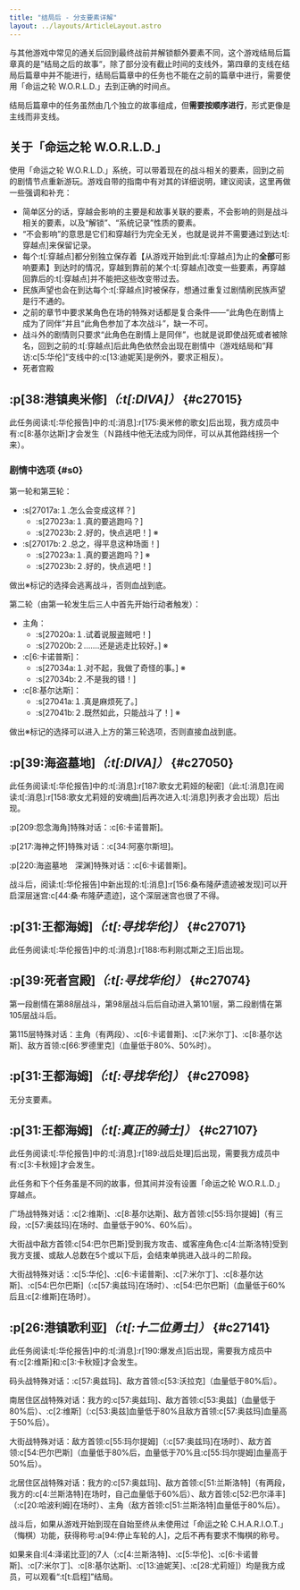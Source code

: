 ```yaml
---
title: "结局后 - 分支要素详解"
layout: ../layouts/ArticleLayout.astro
---
```


与其他游戏中常见的通关后回到最终战前并解锁额外要素不同，这个游戏结局后篇章真的是”结局之后的故事“，除了部分没有截止时间的支线外，第四章的支线在结局后篇章中并不能进行，结局后篇章中的任务也不能在之前的篇章中进行，需要使用「命运之轮 W.O.R.L.D.」去到正确的时间点。

结局后篇章中的任务虽然由几个独立的故事组成，但**需要按顺序进行**，形式更像是主线而非支线。


## 关于「命运之轮 W.O.R.L.D.」

使用「命运之轮 W.O.R.L.D.」系统，可以带着现在的战斗相关的要素，回到之前的剧情节点重新游玩。游戏自带的指南中有对其的详细说明，建议阅读，这里再做一些强调和补充：

* 简单区分的话，穿越会影响的主要是和故事关联的要素，不会影响的则是战斗相关的要素，以及“解锁”、“系统记录”性质的要素。
* “不会影响”的意思是它们和穿越行为完全无关，也就是说并不需要通过到达:t[:穿越点]来保留记录。
* 每个:t[:穿越点]都分别独立保存着【从游戏开始到此:t[:穿越点]为止的**全部**可影响要素】到达时的情况，穿越到靠前的某个:t[:穿越点]改变一些要素，再穿越回靠后的:t[:穿越点]并不能把这些改变带过去。
* 民族声望也会在到达每个:t[:穿越点]时被保存，想通过重复过剧情刷民族声望是行不通的。
* 之前的章节中要求某角色在场的特殊对话都是复合条件——“此角色在剧情上成为了同伴”并且“此角色参加了本次战斗”，缺一不可。
* 战斗外的剧情则只要求“此角色在剧情上是同伴”，也就是说即使战死或者被除名，回到之前的:t[:穿越点]后此角色依然会出现在剧情中（游戏结局和”拜访:c[5:华伦]“支线中的:c[13:迪妮芙]是例外，要求正相反）。
* 死者宫殿
<!--* 穿越不会影响的要素主要是战斗相关（“:t[:编辑]”界面可以看到的各种），以及“解锁”和“记录”性质的的要素，比如:t[:华伦报告]首页的内容、“:t[:命运之轮]”图鉴、称号、音乐。-->
<!--* 穿越会影响的要素主要是剧情相关，包括“历史”的具体情况和:t[:华伦报告]中的:t[:人物]、:t[:时事]、:t[:消息]，**以及民族声望**，想通过重复过剧情刷民族声望是行不通的。-->


## :p[38:港镇奥米修]*（:t[\:DIVA]）* {#c27015} <!--DLC_0-->

此任务阅读:t[:华伦报告]中的:t[:消息]:r[175:奥米修的歌女]后出现，我方成员中有:c[8:基尔达斯]才会发生（Ｎ路线中他无法成为同伴，可以从其他路线拐一个来）。

### 剧情中选项 {#s0}

第一轮和第**三**轮：
* :s[27017a:１.怎么会变成这样？]
    * :s[27023a:１.真的要逃跑吗？]
    * :s[27023b:２.好的，快点逃吧！] ※
* :s[27017b:２.总之，得平息这种场面！]
    * :s[27023a:１.真的要逃跑吗？] ※
    * :s[27023b:２.好的，快点逃吧！]

做出※标记的选择会逃离战斗，否则血战到底。

第二轮（由第一轮发生后三人中首先开始行动者触发）：
* 主角：
  * :s[27020a:１.试着说服盗贼吧！]
  * :s[27020b:２.……还是逃走比较好。] ※
* :c[6:卡诺普斯]：
  * :s[27034a:１.对不起，我做了奇怪的事。] ※
  * :s[27034b:２.不是我的错！]
* :c[8:基尔达斯]：
  * :s[27041a:１.真是麻烦死了。]
  * :s[27041b:２.既然如此，只能战斗了！] ※

做出※标记的选择可以进入上方的第三轮选项，否则直接血战到底。


## :p[39:海盗墓地]*（:t[\:DIVA]）* {#c27050} <!--DLC_36-->

此任务阅读:t[:华伦报告]中的:t[:消息]:r[187:歌女尤莉娅的秘密]（此:t[:消息]在阅读:t[:消息]:r[158:歌女尤莉娅的安魂曲]后再次进入:t[:消息]列表才会出现）后出现。

:p[209:怨念海角]特殊对话：:c[6:卡诺普斯]。

:p[217:海神之怀]特殊对话：:c[34:阿塞尔斯坦]。

:p[220:海盗墓地　深渊]特殊对话：:c[6:卡诺普斯]。

战斗后，阅读:t[:华伦报告]中新出现的:t[:消息]:r[156:桑布隆萨遗迹被发现]可以开启深层迷宫:c[44:桑·布隆萨遗迹]，这个深层迷宫也很了不得。


## :p[31:王都海姆]*（:t[:寻找华伦]）* {#c27071} <!--DLC_60-->

此任务阅读:t[:华伦报告]中的:t[:消息]:r[188:布利刚忒斯之王]后出现。


## :p[39:死者宫殿]*（:t[:寻找华伦]）* {#c27074} <!--DLC_63-->

第一段剧情在第88层战斗，第98层战斗后后自动进入第101层，第二段剧情在第105层战斗后。

第115层特殊对话：主角（有两段）、:c[6:卡诺普斯]、:c[7:米尔丁]、:c[8:基尔达斯]、敌方首领:c[66:罗德里克]（血量低于80%、50%时）。


## :p[31:王都海姆]*（:t[:寻找华伦]）* {#c27098} <!--DLC_82-->

无分支要素。


## :p[31:王都海姆]*（:t[:真正的骑士]）* {#c27107} <!--DLC_90-->

此任务阅读:t[:华伦报告]中的:t[:消息]:r[189:战后处理]后出现，需要我方成员中有:c[3:卡秋娅]才会发生。

此任务和下个任务虽是不同的故事，但其间并没有设置「命运之轮 W.O.R.L.D.」穿越点。

广场战特殊对话：:c[2:维斯]、:c[8:基尔达斯]、敌方首领:c[55:玛尔提姆]（有三段，:c[57:奥兹玛]在场时、血量低于90%、60%后）。

大街战中敌方首领:c[54:巴尔巴斯]受到我方攻击、或客座角色:c[4:兰斯洛特]受到我方支援、或敌人总数在5个或以下后，会结束单挑进入战斗的二阶段。

大街战特殊对话：:c[5:华伦]、:c[6:卡诺普斯]、:c[7:米尔丁]、:c[8:基尔达斯]、:c[54:巴尔巴斯]（:c[57:奥兹玛]在场时）、<!--:c[3:卡秋娅]（战斗进入二阶段后）、-->:c[54:巴尔巴斯]（血量低于60%后且:c[2:维斯]在场时）。


## :p[26:港镇歌利亚]*（:t[:十二位勇士]）* {#c27141} <!--DLC_120-->

此任务阅读:t[:华伦报告]中的:t[:消息]:r[190:爆发点]后出现，需要我方成员中有:c[2:维斯]和:c[3:卡秋娅]才会发生。

码头战特殊对话：<!--:c[3:卡秋娅]、-->:c[57:奥兹玛]、敌方首领:c[53:沃拉克]（血量低于80%后<!--且:c[2:维斯]在场时-->）。

南居住区战特殊对话：我方的:c[57:奥兹玛]、敌方首领:c[53:奥兹]（血量低于80%后）、:c[2:维斯]（:c[53:奥兹]血量低于80%且敌方首领:c[57:奥兹玛]血量高于50%后）。

大街战特殊对话：<!--:c[2:维斯]、-->敌方首领:c[55:玛尔提姆]（:c[57:奥兹玛]在场时）、敌方首领:c[54:巴尔巴斯]（血量低于80%后，血量低于70%且:c[55:玛尔提姆]血量高于50%后）。

北居住区战特殊对话：<!--:c[2:维斯]、:c[3:卡秋娅]、-->我方的:c[57:奥兹玛]、敌方首领:c[51:兰斯洛特]（有两段，我方的:c[4:兰斯洛特]在场时，自己血量低于60%后）、敌方首领:c[52:巴尔泽丰]（:c[20:哈波利姆]在场时）、主角（敌方首领:c[51:兰斯洛特]血量低于80%后）。

战斗后，如果从游戏开始到现在自始至终从未使用过「命运之轮 C.H.A.R.I.O.T.」（悔棋）功能，获得称号:a[94:停止车轮的人]，之后不再有要求不悔棋的称号。

如果来自:l[4:泽诺比亚]的7人（:c[4:兰斯洛特]、:c[5:华伦]、:c[6:卡诺普斯]、:c[7:米尔丁]、:c[8:基尔达斯]、:c[13:迪妮芙]、:c[28:尤莉娅]）均是我方成员，可以观看“:t[t:启程]”结局。

